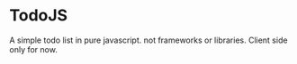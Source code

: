 # TodoJS
A simple todo list in pure javascript. not frameworks or libraries. Client side only for now.
